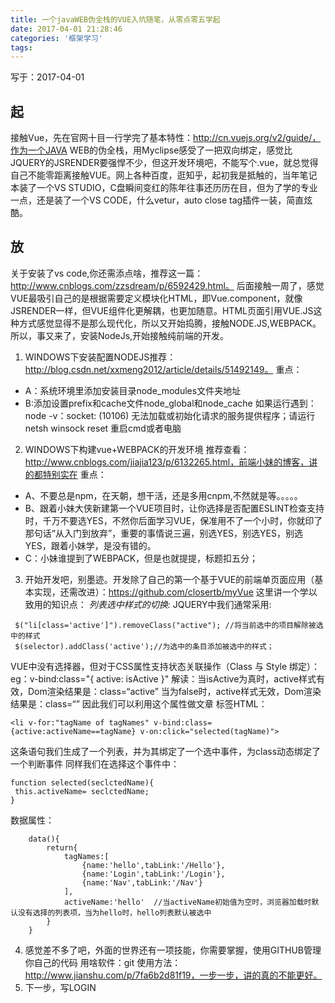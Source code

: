 ```yaml
---
title: 一个javaWEB伪全栈的VUE入坑随笔，从零点零五学起
date: 2017-04-01 21:28:46
categories: '框架学习'
tags:
---
```

写于：2017-04-01
## 起
接触Vue，先在官网十目一行学完了基本特性：http://cn.vuejs.org/v2/guide/，作为一个JAVA WEB的伪全栈，用Myclipse感受了一把双向绑定，感觉比JQUERY的JSRENDER要强悍不少，但这开发环境吧，不能写个.vue，就总觉得自己不能零距离接触VUE。网上各种百度，逛知乎，起初我是抵触的，当年笔记本装了一个VS STUDIO，C盘瞬间变红的陈年往事还历历在目，但为了学的专业一点，还是装了一个VS CODE，什么vetur，auto close tag插件一装，简直炫酷。
## 放
关于安装了vs code,你还需添点啥，推荐这一篇：http://www.cnblogs.com/zzsdream/p/6592429.html。
后面接触一周了，感觉VUE最吸引自己的是根据需要定义模块化HTML，即Vue.component，就像JSRENDER一样，但VUE组件化更解耦，也更加随意。HTML页面引用VUE.JS这种方式感觉显得不是那么现代化，所以又开始捣腾，接触NODE.JS,WEBPACK。所以，事又来了，安装NodeJs,开始接触纯前端的开发。
 1. WINDOWS下安装配置NODEJS推荐：http://blog.csdn.net/xxmeng2012/article/details/51492149。
重点：
 - A：系统环境里添加安装目录node_modules文件夹地址
 - B:添加设置prefix和cache文件node_global和node_cache
如果运行遇到：node -v：socket: (10106) 无法加载或初始化请求的服务提供程序；请运行  
netsh winsock reset 重启cmd或者电脑
2. WINDOWS下构建vue+WEBPACK的开发环境
推荐查看：http://www.cnblogs.com/jiajia123/p/6132265.html，前端小妹的博客，讲的都特别实在
重点：
 - A、不要总是npm，在天朝，想干活，还是多用cnpm,不然就是等。。。。。
 - B、跟着小妹大侠新建第一个VUE项目时，让你选择是否配置ESLINT检查支持时，千万不要选YES，不然你后面学习VUE，保准用不了一个小时，你就印了那句话“从入门到放弃”，重要的事情说三遍，别选YES，别选YES，别选YES，跟着小妹学，是没有错的。
 - C：小妹谁提到了WEBPACK，但是也就提提，标题扣五分；
3. 开始开发吧，别墨迹。开发除了自己的第一个基于VUE的前端单页面应用（基本实现，还需改进）：https://github.com/closertb/myVue
这里讲一个学以致用的知识点：
*列表选中样式的切换:*
JQUERY中我们通常采用:
```
 $("li[class='active']").removeClass("active"); //将当前选中的项目解除被选中的样式
 $(selector).addClass('active');//为选中的条目添加被选中的样式；
```
VUE中没有选择器，但对于CSS属性支持状态关联操作（Class 与 Style 绑定）：
eg：v-bind:class="{ active: isActive }"
解读：当isActive为真时，active样式有效，Dom渲染结果是：class=“active”
      当为false时，active样式无效，Dom渲染结果是：class=“”
因此我们可以利用这个属性做文章
标签HTML：
```
<li v-for:"tagName of tagNames" v-bind:class={active:activeName==tagName} v-on:click="selected(tagName)">
```
这条语句我们生成了一个列表，并为其绑定了一个选中事件，为class动态绑定了一个判断事件
同样我们在选择这个事件中：
```
function selected(seclctedName){
 this.activeName= seclctedName;
}
```
数据属性：
```
    data(){
        return{
            tagNames:[
                {name:'hello',tabLink:'/Hello'},
                {name:'Login',tabLink:'/Login'},
                {name:'Nav',tabLink:'/Nav'}
            ],
            activeName:'hello'  //当activeName初始值为空时，浏览器加载时默认没有选择的列表项，当为hello时，hello列表默认被选中
        }
    }
```
4. 感觉差不多了吧，外面的世界还有一项技能，你需要掌握，使用GITHUB管理你自己的代码
用啥软件：git
使用方法：http://www.jianshu.com/p/7fa6b2d81f19，一步一步，讲的真的不能更好。
5. 下一步，写LOGIN

  [1]: http://cn.vuejs.org/v2/guide/
  [2]: http://www.cnblogs.com/zzsdream/p/6592429.html
  [3]: http://blog.csdn.net/xxmeng2012/article/details/51492149
  [4]: http://www.cnblogs.com/jiajia123/p/6132265.html
  [5]: https://github.com/closertb/myVue
  [6]: http://www.jianshu.com/p/7fa6b2d81f19